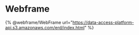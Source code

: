 # Webframe

{% @webframe/WebFrame url="https://data-access-platform-api.s3.amazonaws.com/erd/index.html" %}


